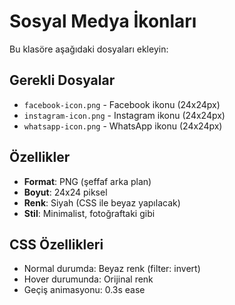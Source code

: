# Sosyal Medya İkonları

Bu klasöre aşağıdaki dosyaları ekleyin:

## Gerekli Dosyalar
- `facebook-icon.png` - Facebook ikonu (24x24px)
- `instagram-icon.png` - Instagram ikonu (24x24px) 
- `whatsapp-icon.png` - WhatsApp ikonu (24x24px)

## Özellikler
- **Format**: PNG (şeffaf arka plan)
- **Boyut**: 24x24 piksel
- **Renk**: Siyah (CSS ile beyaz yapılacak)
- **Stil**: Minimalist, fotoğraftaki gibi

## CSS Özellikleri
- Normal durumda: Beyaz renk (filter: invert)
- Hover durumunda: Orijinal renk
- Geçiş animasyonu: 0.3s ease
